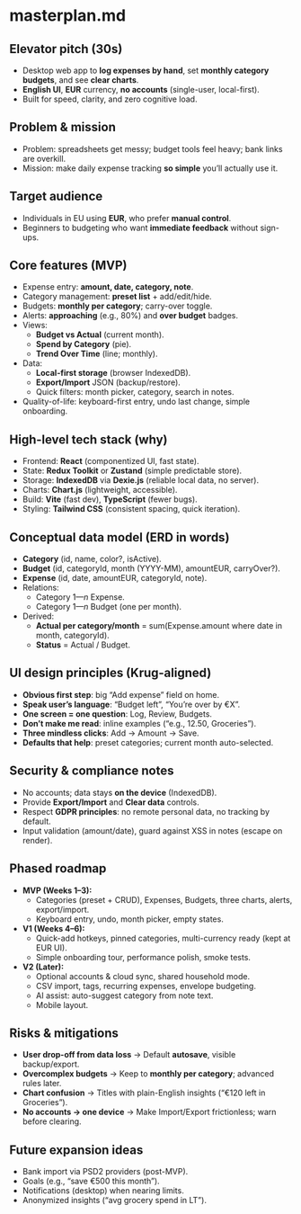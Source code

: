 # masterplan.md

## Elevator pitch (30s)
- Desktop web app to **log expenses by hand**, set **monthly category budgets**, and see **clear charts**.  
- **English UI**, **EUR** currency, **no accounts** (single-user, local-first).  
- Built for speed, clarity, and zero cognitive load.

## Problem & mission
- Problem: spreadsheets get messy; budget tools feel heavy; bank links are overkill.  
- Mission: make daily expense tracking **so simple** you’ll actually use it.

## Target audience
- Individuals in EU using **EUR**, who prefer **manual control**.  
- Beginners to budgeting who want **immediate feedback** without sign-ups.

## Core features (MVP)
- Expense entry: **amount, date, category, note**.
- Category management: **preset list** + add/edit/hide.
- Budgets: **monthly per category**; carry-over toggle.
- Alerts: **approaching** (e.g., 80%) and **over budget** badges.
- Views:
  - **Budget vs Actual** (current month).
  - **Spend by Category** (pie).
  - **Trend Over Time** (line; monthly).
- Data:
  - **Local-first storage** (browser IndexedDB).
  - **Export/Import** JSON (backup/restore).
  - Quick filters: month picker, category, search in notes.
- Quality-of-life: keyboard-first entry, undo last change, simple onboarding.

## High-level tech stack (why)
- Frontend: **React** (componentized UI, fast state).  
- State: **Redux Toolkit** or **Zustand** (simple predictable store).  
- Storage: **IndexedDB** via **Dexie.js** (reliable local data, no server).  
- Charts: **Chart.js** (lightweight, accessible).  
- Build: **Vite** (fast dev), **TypeScript** (fewer bugs).  
- Styling: **Tailwind CSS** (consistent spacing, quick iteration).

## Conceptual data model (ERD in words)
- **Category** (id, name, color?, isActive).  
- **Budget** (id, categoryId, month (YYYY-MM), amountEUR, carryOver?).  
- **Expense** (id, date, amountEUR, categoryId, note).  
- Relations:
  - Category 1—*n* Expense.  
  - Category 1—*n* Budget (one per month).  
- Derived:
  - **Actual per category/month** = sum(Expense.amount where date in month, categoryId).  
  - **Status** = Actual / Budget.

## UI design principles (Krug-aligned)
- **Obvious first step**: big “Add expense” field on home.  
- **Speak user’s language**: “Budget left”, “You’re over by €X”.  
- **One screen = one question**: Log, Review, Budgets.  
- **Don’t make me read**: inline examples (“e.g., 12.50, Groceries”).  
- **Three mindless clicks**: Add → Amount → Save.  
- **Defaults that help**: preset categories; current month auto-selected.

## Security & compliance notes
- No accounts; data stays **on the device** (IndexedDB).  
- Provide **Export/Import** and **Clear data** controls.  
- Respect **GDPR principles**: no remote personal data, no tracking by default.  
- Input validation (amount/date), guard against XSS in notes (escape on render).

## Phased roadmap
- **MVP (Weeks 1–3):**
  - Categories (preset + CRUD), Expenses, Budgets, three charts, alerts, export/import.  
  - Keyboard entry, undo, month picker, empty states.
- **V1 (Weeks 4–6):**
  - Quick-add hotkeys, pinned categories, multi-currency ready (kept at EUR UI).  
  - Simple onboarding tour, performance polish, smoke tests.
- **V2 (Later):**
  - Optional accounts & cloud sync, shared household mode.  
  - CSV import, tags, recurring expenses, envelope budgeting.  
  - AI assist: auto-suggest category from note text.  
  - Mobile layout.

## Risks & mitigations
- **User drop-off from data loss** → Default **autosave**, visible backup/export.  
- **Overcomplex budgets** → Keep to **monthly per category**; advanced rules later.  
- **Chart confusion** → Titles with plain-English insights (“€120 left in Groceries”).  
- **No accounts → one device** → Make Import/Export frictionless; warn before clearing.

## Future expansion ideas
- Bank import via PSD2 providers (post-MVP).  
- Goals (e.g., “save €500 this month”).  
- Notifications (desktop) when nearing limits.  
- Anonymized insights (“avg grocery spend in LT”).